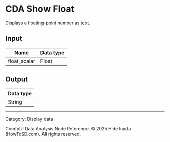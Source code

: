 # CDA Show Float
Displays a floating-point number as text.

## Input
| Name | Data type |
|---|---|
| float_scalar | Float |

## Output
| Data type |
|---|
| String |

<HR>
Category: Display data

ComfyUI Data Analysis Node Reference. © 2025 Hide Inada (HowToSD.com). All rights reserved.
